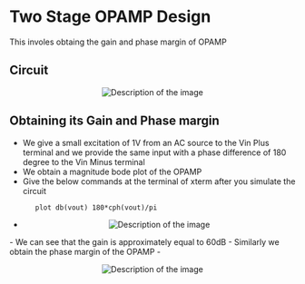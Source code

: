 # Two Stage OPAMP Design 
This involes obtaing the gain and phase margin of OPAMP

## Circuit
<p align="center">
  <img src="https://github.com/chennakeshavadasa/Miller-Compensated-Two-stage-OPAMP-using-SKY130PDK/assets/123294639/58f72273-c4be-4016-b518-5d63848b662b" alt="Description of the image" />
</p>


## Obtaining its Gain and Phase margin
- We give a small excitation of 1V from an AC source to the Vin Plus terminal and we provide the same input with a phase difference of 180 degree to the Vin Minus terminal
- We obtain a magnitude bode plot of the OPAMP
- Give the below commands at the terminal of xterm after you simulate the circuit
   ```
      plot db(vout) 180*cph(vout)/pi
- <p align="center">
  <img src="https://github.com/chennakeshavadasa/Miller-Compensated-Two-stage-OPAMP-using-SKY130PDK/assets/123294639/de16d6a5-cb3e-4a5b-9a31-47473e0e676b" alt="Description of the image" />
</p>
- We can see that the gain is approximately equal to 60dB
- Similarly we obtain the phase margin of the OPAMP
- <p align="center">
  <img src="https://github.com/chennakeshavadasa/Miller-Compensated-Two-stage-OPAMP-using-SKY130PDK/assets/123294639/c5970ae4-f938-41bc-a5bb-e4de01fc9291" alt="Description of the image" />
</p>

